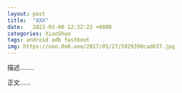 ```yaml
---
layout: post
title:  "XXX"
date:   2022-03-08 12:22:22 +0800
categories: XiaoShuo
tags: android adb fastboot
img: https://ooo.0o0.ooo/2017/05/27/5929398cad637.jpg
---
```


描述........

正文......
